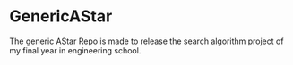 # GenericAStar
The generic AStar Repo is made to release the search algorithm project of my final year in engineering school.
